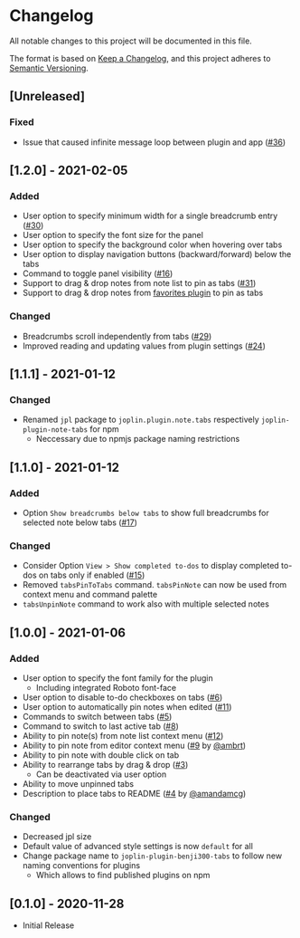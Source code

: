 # Changelog

All notable changes to this project will be documented in this file.

The format is based on [Keep a Changelog](https://keepachangelog.com/en/1.0.0/),
and this project adheres to [Semantic Versioning](https://semver.org/spec/v2.0.0.html).

## [Unreleased]

### Fixed

- Issue that caused infinite message loop between plugin and app ([#36](https://github.com/benji300/joplin-note-tabs/issues/36))

## [1.2.0] - 2021-02-05

### Added

- User option to specify minimum width for a single breadcrumb entry ([#30](https://github.com/benji300/joplin-note-tabs/issues/30))
- User option to specify the font size for the panel
- User option to specify the background color when hovering over tabs
- User option to display navigation buttons (backward/forward) below the tabs
- Command to toggle panel visibility ([#16](https://github.com/benji300/joplin-note-tabs/issues/16))
- Support to drag & drop notes from note list to pin as tabs ([#31](https://github.com/benji300/joplin-note-tabs/issues/31))
- Support to drag & drop notes from [favorites plugin](https://github.com/benji300/joplin-favorites) to pin as tabs

### Changed

- Breadcrumbs scroll independently from tabs ([#29](https://github.com/benji300/joplin-note-tabs/issues/29))
- Improved reading and updating values from plugin settings ([#24](https://github.com/benji300/joplin-note-tabs/issues/24))

## [1.1.1] - 2021-01-12

### Changed

- Renamed `jpl` package to `joplin.plugin.note.tabs` respectively `joplin-plugin-note-tabs` for npm
  - Neccessary due to npmjs package naming restrictions

## [1.1.0] - 2021-01-12

### Added

- Option `Show breadcrumbs below tabs` to show full breadcrumbs for selected note below tabs ([#17](https://github.com/benji300/joplin-note-tabs/issues/17))

### Changed

- Consider Option `View > Show completed to-dos` to display completed to-dos on tabs only if enabled ([#15](https://github.com/benji300/joplin-note-tabs/issues/15))
- Removed `tabsPinToTabs` command. `tabsPinNote` can now be used from context menu and command palette
- `tabsUnpinNote` command to work also with multiple selected notes

## [1.0.0] - 2021-01-06

### Added

- User option to specify the font family for the plugin
  - Including integrated Roboto font-face
- User option to disable to-do checkboxes on tabs ([#6](https://github.com/benji300/joplin-note-tabs/issues/6))
- User option to automatically pin notes when edited ([#11](https://github.com/benji300/joplin-note-tabs/issues/11))
- Commands to switch between tabs ([#5](https://github.com/benji300/joplin-note-tabs/issues/5))
- Command to switch to last active tab ([#8](https://github.com/benji300/joplin-note-tabs/issues/8))
- Ability to pin note(s) from note list context menu ([#12](https://github.com/benji300/joplin-note-tabs/pull/12))
- Ability to pin note from editor context menu ([#9](https://github.com/benji300/joplin-note-tabs/pull/9) by [@ambrt](https://github.com/ambrt))
- Ability to pin note with double click on tab
- Ability to rearrange tabs by drag & drop ([#3](https://github.com/benji300/joplin-note-tabs/pull/3))
  - Can be deactivated via user option
- Ability to move unpinned tabs
- Description to place tabs to README ([#4](https://github.com/benji300/joplin-note-tabs/pull/4) by [@amandamcg](https://github.com/amandamcg))

### Changed

- Decreased jpl size
- Default value of advanced style settings is now `default` for all
- Change package name to `joplin-plugin-benji300-tabs` to follow new naming conventions for plugins
  - Which allows to find published plugins on npm

## [0.1.0] - 2020-11-28

- Initial Release
